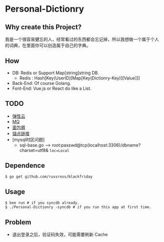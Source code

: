 # Personal-Dictionry

## Why create this Project?

我是一个很容易健忘的人，经常看过的东西都会忘记掉，所以我想做一个属于个人的词典，在里面你可以创造属于自己的字典。

## How

- DB: Redis or Support Map[string]string DB.
    + Redis : Hash[Key(UserID)[Map[Key(Dictionry-Key)][Value]]]
- Back-End: Of course Golang.
- Font-End: Vue.js or React do like a List.

## TODO

- [弹性云](http://www.shujuba.net/help/help.asp)
- [MQ](http://baike.baidu.com/link?url=_oODT10riIrKTGHD3evOZNNg5SOHpxTf_KKkstiavuHmXUY9Fkvz0_nDH599K49yxEll1FVtSXeclScPJ76fVHY49WfPxeHwfoju5sZqNc_)
- [面包屑](http://baike.baidu.com/link?url=rM6FBTTTRKhNcn5JgAjD2ctjbew9xXM6JGh4MPxHlwyWz8oOLjJy_ZfKleYzHs93TTY_ss6Z5P7QUUPr0wzbtq)
- [锚点链接]()
- [mysql时区问题]
    + sql-base.go --> root:passwd@tcp(localhost:3306)/dbname?charset=utf8& `loc=Local`

## Dependence

```
$ go get github.com/russross/blackfriday
```

## Usage

```
$ bee run # if you syncdb already.
$ ./Personal-Dictionry -syncdb # if you run this app at first time.
```

## Problem

- 退出登录之后，验证码失效，可能需要刷新 Cache